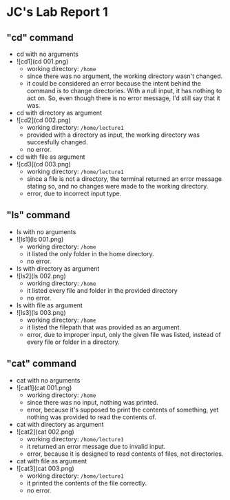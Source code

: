 # JC's Lab Report 1

## "cd" command
* cd with no arguments
* ![cd1](cd 001.png)
    - working directory: ```/home```
    - since there was no argument, the working directory wasn't changed.
    - it could be considered an error because the intent behind the command is to change directories. With a null input, it has nothing to act on. So, even though there is no error message, I'd still say that it was.
* cd with directory as argument
* ![cd2](cd 002.png)
    - working directory: ```/home/lecture1```
    - provided with a directory as input, the working directory was succesfully changed.
    - no error.
* cd with file as argument
* ![cd3](cd 003.png)
    - working directory: ```/home/lecture1```
    - since a file is not a directory, the terminal returned an error message stating so, and no changes were made to the working directory.
    - error, due to incorrect input type.
## "ls" command
* ls with no arguments
* ![ls1](ls 001.png)
    - working directory: ```/home```
    - it listed the only folder in the home directory.
    - no error.
* ls with directory as argument
* ![ls2](ls 002.png)
    - working directory: ```/home```
    - it listed every file and folder in the provided directory
    - no error.
* ls with file as argument
* ![ls3](ls 003.png)
    - working directory: ```/home```
    - it listed the filepath that was provided as an argument.
    - error, due to improper input, only the given file was listed, instead of every file or folder in a directory.

## "cat" command
* cat with no arguments
* ![cat1](cat 001.png)
    - working directory: ```/home```
    - since there was no input, nothing was printed.
    - error, because it's supposed to print the contents of something, yet nothing was provided to read the contents of.
* cat with directory as argument
* ![cat2](cat 002.png)
    - working directory: ```/home/lecture1```
    - it returned an error message due to invalid input.
    - error, because it is designed to read contents of files, not directories.
* cat with file as argument
* ![cat3](cat 003.png)
    - working directory: ```/home/lecture1```
    - it printed the contents of the file correctly.
    - no error.
